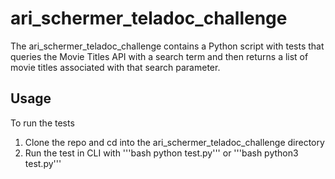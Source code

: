 # ari_schermer_teladoc_challenge

The ari_schermer_teladoc_challenge contains a Python script with tests that queries the Movie Titles API with a search term and then returns a list of movie titles associated with that search parameter.

## Usage

To run the tests
  1. Clone the repo and cd into the ari_schermer_teladoc_challenge directory
  2. Run the test in CLI with '''bash python test.py''' or '''bash python3 test.py'''
  
 

